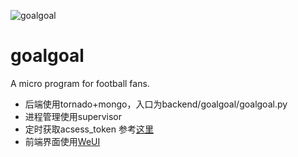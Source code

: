 ![goalgoal](http://https://github.com/cgwxyz/goalgoal/microp/static/imgs/goalgoal_5_4.jpg)
# goalgoal
A micro program for football fans.

* 后端使用tornado+mongo，入口为backend/goalgoal/goalgoal.py
* 进程管理使用supervisor
* 定时获取acsess_token 参考[这里](https://www.jianshu.com/p/7bae36b5c978)
* 前端界面使用[WeUI](https://weui.io)